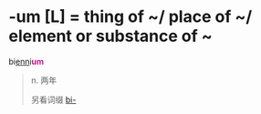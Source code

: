 # -um [L] = thing of ~/ place of ~/ element or substance of ~

bi[enn](_ann_.md)i<b style="color: #C71585;">um</b>
> n. 两年
>
> 另看词缀 [bi-](bi-.md)